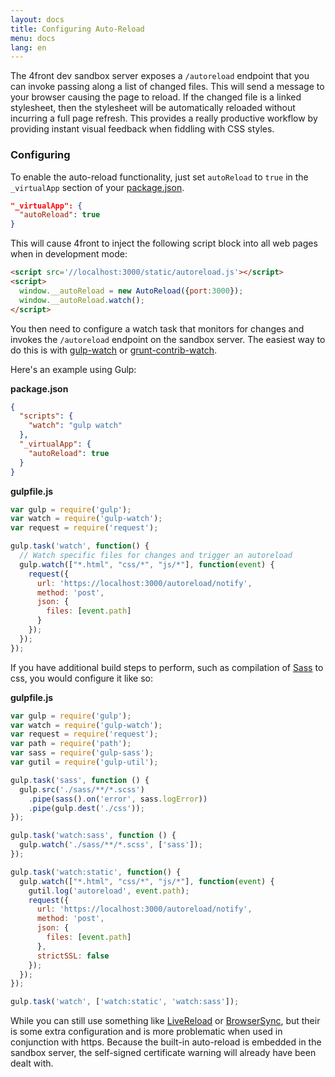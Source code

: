 ```yaml
---
layout: docs
title: Configuring Auto-Reload
menu: docs
lang: en
---
```


The 4front dev sandbox server exposes a `/autoreload` endpoint that you can invoke passing along a list of changed files. This will send a message to your browser causing the page to reload. If the changed file is a linked stylesheet, then the stylesheet will be automatically reloaded without incurring a full page refresh. This provides a really productive workflow by providing instant visual feedback when fiddling with CSS styles.

### Configuring
To enable the auto-reload functionality, just set `autoReload` to `true`
in the `_virtualApp` section of your [package.json](http://4front.io/docs/package-json).

~~~json
"_virtualApp": {
  "autoReload": true
}
~~~

This will cause 4front to inject the following script block into all web pages
when in development mode:

~~~html
<script src='//localhost:3000/static/autoreload.js'></script>
<script>
  window.__autoReload = new AutoReload({port:3000});
  window.__autoReload.watch();
</script>
~~~

You then need to configure a watch task that monitors for changes and invokes the `/autoreload` endpoint on the sandbox server. The easiest way to do this is with [gulp-watch](https://www.npmjs.com/package/gulp-watch) or [grunt-contrib-watch](https://www.npmjs.com/package/grunt-contrib-watch).

Here's an example using Gulp:

__package.json__

~~~json
{
  "scripts": {
    "watch": "gulp watch"
  },
  "_virtualApp": {
    "autoReload": true
  }
}
~~~

__gulpfile.js__

~~~js
var gulp = require('gulp');
var watch = require('gulp-watch');
var request = require('request');

gulp.task('watch', function() {
  // Watch specific files for changes and trigger an autoreload
  gulp.watch(["*.html", "css/*", "js/*"], function(event) {
    request({
      url: 'https://localhost:3000/autoreload/notify',
      method: 'post',
      json: {
        files: [event.path]
      }
    });
  });
});
~~~

If you have additional build steps to perform, such as compilation of [Sass](http://sass-lang.com/) to css, you would configure it like so:

__gulpfile.js__

~~~js
var gulp = require('gulp');
var watch = require('gulp-watch');
var request = require('request');
var path = require('path');
var sass = require('gulp-sass');
var gutil = require('gulp-util');

gulp.task('sass', function () {
  gulp.src('./sass/**/*.scss')
    .pipe(sass().on('error', sass.logError))
    .pipe(gulp.dest('./css'));
});

gulp.task('watch:sass', function () {
  gulp.watch('./sass/**/*.scss', ['sass']);
});

gulp.task('watch:static', function() {
  gulp.watch(["*.html", "css/*", "js/*"], function(event) {
    gutil.log('autoreload', event.path);
    request({
      url: 'https://localhost:3000/autoreload/notify',
      method: 'post',
      json: {
        files: [event.path]
      },
      strictSSL: false
    });
  });
});

gulp.task('watch', ['watch:static', 'watch:sass']);
~~~

While you can still use something like [LiveReload](http://livereload.com/) or [BrowserSync](http://www.browsersync.io/), but their is some extra configuration and is more problematic when used in conjunction with https. Because the built-in auto-reload is embedded in the sandbox server, the self-signed certificate warning will already have been dealt with.
